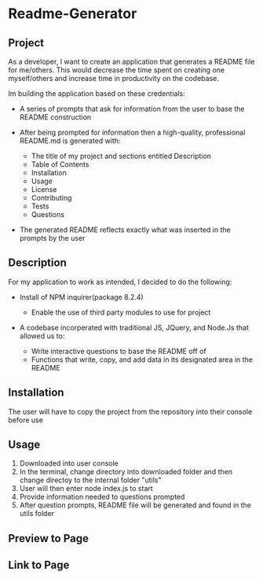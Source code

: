 # Readme-Generator

## Project
As a developer, I want to create an application that generates a README file for me/others. This would decrease the time spent on creating one myself/others and increase time in productivity on the codebase.

Im building the application based on these credentials:

* A series of prompts that ask for information from the user to base the README construction
* After being prompted for information then a high-quality, professional README.md is generated with:
  * The title of my project and sections entitled Description
  * Table of Contents
  * Installation 
  * Usage
  * License 
  * Contributing
  * Tests
  * Questions
  
* The generated README reflects exactly what was inserted in the prompts by the user

## Description
For my application to work as intended, I decided to do the following:

* Install of NPM inquirer(package 8.2.4)
  * Enable the use of third party modules to use for project
  
* A codebase incorperated with traditional JS, JQuery, and Node.Js that allowed us to:
  * Write interactive questions to base the README off of
  * Functions that write, copy, and add data in its designated area in the README

## Installation
The user will have to copy the project from the repository into their console before use

## Usage
1. Downloaded into user console
2. In the terminal, change directory into downloaded folder and then change directoy to the internal folder "utils"
3. User will then enter node index.js to start
4. Provide information needed to questions prompted
5. After question prompts, README file will be generated and found in the utils folder

## Preview to Page

## Link to Page

